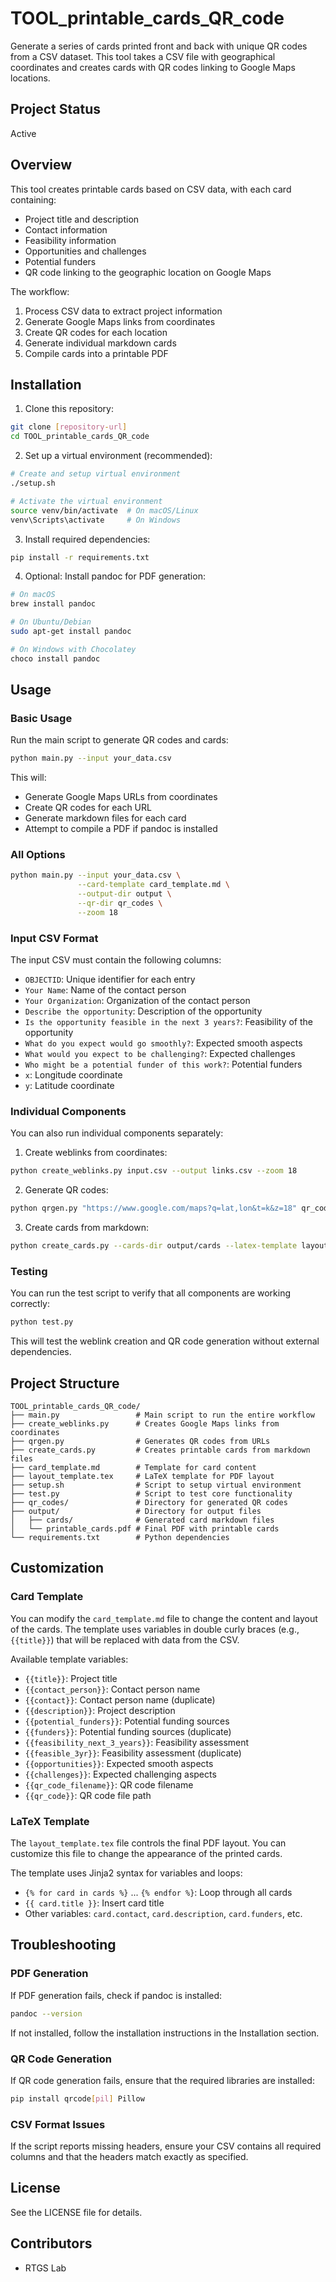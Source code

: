 # TOOL_printable_cards_QR_code

Generate a series of cards printed front and back with unique QR codes from a CSV dataset. This tool takes a CSV file with geographical coordinates and creates cards with QR codes linking to Google Maps locations.

## Project Status

Active

## Overview

This tool creates printable cards based on CSV data, with each card containing:
- Project title and description
- Contact information
- Feasibility information
- Opportunities and challenges
- Potential funders
- QR code linking to the geographic location on Google Maps

The workflow:
1. Process CSV data to extract project information
2. Generate Google Maps links from coordinates
3. Create QR codes for each location
4. Generate individual markdown cards
5. Compile cards into a printable PDF

## Installation

1. Clone this repository:
```bash
git clone [repository-url]
cd TOOL_printable_cards_QR_code
```

2. Set up a virtual environment (recommended):
```bash
# Create and setup virtual environment
./setup.sh

# Activate the virtual environment
source venv/bin/activate  # On macOS/Linux
venv\Scripts\activate     # On Windows
```

3. Install required dependencies:
```bash
pip install -r requirements.txt
```

4. Optional: Install pandoc for PDF generation:
```bash
# On macOS
brew install pandoc

# On Ubuntu/Debian
sudo apt-get install pandoc

# On Windows with Chocolatey
choco install pandoc
```

## Usage

### Basic Usage

Run the main script to generate QR codes and cards:

```bash
python main.py --input your_data.csv
```

This will:
- Generate Google Maps URLs from coordinates
- Create QR codes for each URL
- Generate markdown files for each card
- Attempt to compile a PDF if pandoc is installed

### All Options

```bash
python main.py --input your_data.csv \
               --card-template card_template.md \
               --output-dir output \
               --qr-dir qr_codes \
               --zoom 18
```

### Input CSV Format

The input CSV must contain the following columns:
- `OBJECTID`: Unique identifier for each entry
- `Your Name`: Name of the contact person
- `Your Organization`: Organization of the contact person
- `Describe the opportunity`: Description of the opportunity
- `Is the opportunity feasible in the next 3 years?`: Feasibility of the opportunity
- `What do you expect would go smoothly?`: Expected smooth aspects
- `What would you expect to be challenging?`: Expected challenges
- `Who might be a potential funder of this work?`: Potential funders
- `x`: Longitude coordinate
- `y`: Latitude coordinate

### Individual Components

You can also run individual components separately:

1. Create weblinks from coordinates:
```bash
python create_weblinks.py input.csv --output links.csv --zoom 18
```

2. Generate QR codes:
```bash
python qrgen.py "https://www.google.com/maps?q=lat,lon&t=k&z=18" qr_codes/qr.png
```

3. Create cards from markdown:
```bash
python create_cards.py --cards-dir output/cards --latex-template layout_template.tex --output-pdf output/printable_cards.pdf
```

### Testing

You can run the test script to verify that all components are working correctly:

```bash
python test.py
```

This will test the weblink creation and QR code generation without external dependencies.

## Project Structure

```
TOOL_printable_cards_QR_code/
├── main.py                 # Main script to run the entire workflow
├── create_weblinks.py      # Creates Google Maps links from coordinates
├── qrgen.py                # Generates QR codes from URLs
├── create_cards.py         # Creates printable cards from markdown files
├── card_template.md        # Template for card content
├── layout_template.tex     # LaTeX template for PDF layout
├── setup.sh                # Script to setup virtual environment
├── test.py                 # Script to test core functionality
├── qr_codes/               # Directory for generated QR codes
├── output/                 # Directory for output files
│   ├── cards/              # Generated card markdown files
│   └── printable_cards.pdf # Final PDF with printable cards
└── requirements.txt        # Python dependencies
```

## Customization

### Card Template

You can modify the `card_template.md` file to change the content and layout of the cards. The template uses variables in double curly braces (e.g., `{{title}}`) that will be replaced with data from the CSV.

Available template variables:
- `{{title}}`: Project title
- `{{contact_person}}`: Contact person name
- `{{contact}}`: Contact person name (duplicate)
- `{{description}}`: Project description
- `{{potential_funders}}`: Potential funding sources
- `{{funders}}`: Potential funding sources (duplicate)
- `{{feasibility_next_3_years}}`: Feasibility assessment
- `{{feasible_3yr}}`: Feasibility assessment (duplicate)
- `{{opportunities}}`: Expected smooth aspects
- `{{challenges}}`: Expected challenging aspects
- `{{qr_code_filename}}`: QR code filename
- `{{qr_code}}`: QR code file path

### LaTeX Template

The `layout_template.tex` file controls the final PDF layout. You can customize this file to change the appearance of the printed cards.

The template uses Jinja2 syntax for variables and loops:
- `{% for card in cards %}` ... `{% endfor %}`: Loop through all cards
- `{{ card.title }}`: Insert card title
- Other variables: `card.contact`, `card.description`, `card.funders`, etc.

## Troubleshooting

### PDF Generation

If PDF generation fails, check if pandoc is installed:
```bash
pandoc --version
```

If not installed, follow the installation instructions in the Installation section.

### QR Code Generation

If QR code generation fails, ensure that the required libraries are installed:
```bash
pip install qrcode[pil] Pillow
```

### CSV Format Issues

If the script reports missing headers, ensure your CSV contains all required columns and that the headers match exactly as specified.

## License

See the LICENSE file for details.

## Contributors

- RTGS Lab